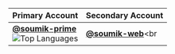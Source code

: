| Primary Account | Secondary Account |
|-----------------|-------------------|
| **[@soumik-prime](https://github.com/soumik-prime)**<br>![Top Languages](https://github-readme-stats.vercel.app/api/top-langs/?username=soumik-prime&layout=compact&hide_title=true&hide_border=true&theme=radical) | **[@soumik-web](https://github.com/soumik-web)**<br
